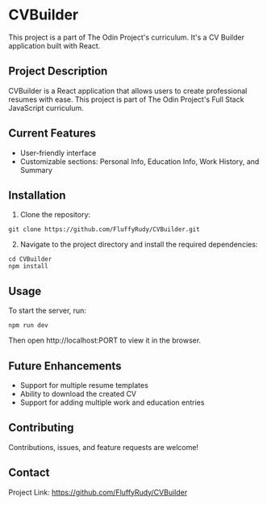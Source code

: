 # CVBuilder

This project is a part of The Odin Project's curriculum. It's a CV Builder application built with React.

## Project Description

CVBuilder is a React application that allows users to create professional resumes with ease. This project is part of The Odin Project's Full Stack JavaScript curriculum.

## Current Features

- User-friendly interface
- Customizable sections: Personal Info, Education Info, Work History, and Summary

## Installation

1. Clone the repository:
```
git clone https://github.com/FluffyRudy/CVBuilder.git
```
2. Navigate to the project directory and install the required dependencies:
```
cd CVBuilder
npm install
```

## Usage

To start the server, run:
```
npm run dev
```
Then open http://localhost:PORT to view it in the browser.


## Future Enhancements

- Support for multiple resume templates
- Ability to download the created CV
- Support for adding multiple work and education entries

## Contributing

Contributions, issues, and feature requests are welcome!

## Contact

Project Link: https://github.com/FluffyRudy/CVBuilder
